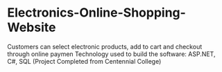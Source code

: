 # Electronics-Online-Shopping-Website
Customers can select electronic products, add to cart and checkout through online paymen
Technology used to build the software: ASP.NET, C#, SQL
(Project Completed from Centennial College)
